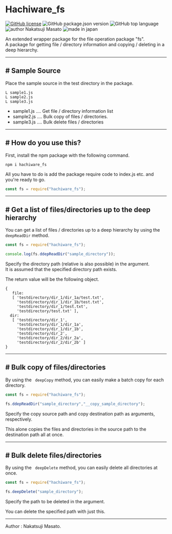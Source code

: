 # Hachiware_fs

<a href="https://github.com/masatonakatsuji2021/hachiware_fs/blob/master/LICENSE"><img alt="GitHub license" src="https://img.shields.io/github/license/masatonakatsuji2021/hachiware_fs"></a>
<img alt="GitHub package.json version" src="https://img.shields.io/github/package-json/v/masatonakatsuji2021/hachiware_fs">
<img alt="GitHub top language" src="https://img.shields.io/github/languages/top/masatonakatsuji2021/hachiware_fs">
<img src="https://img.shields.io/badge/author-Nakatsuji%20Masato-brightgreen" alt="author Nakatsuji Masato">
<img src="https://img.shields.io/badge/made%20in-Japan-brightgreen" alt="made in japan">

An extended wrapper package for the file operation package "fs".  
A package for getting file / directory information and copying / deleting in a deep hierarchy.

---

## # Sample Source

Place the sample source in the test directory in the package.

```
L sample1.js
L sample2.js
L sample3.js
```

- sample1.js .... Get file / directory information list
- sample2.js .... Bulk copy of files / directories.
- sample3.js .... Bulk delete files / directories

---

## # How do you use this?

First, install the npm package with the following command.

```
npm i hachiware_fs
```
All you have to do is add the package require code to index.js etc. and you're ready to go.  

```javascript
const fs = require("hachiware_fs");
```

---

## # Get a list of files/directories up to the deep hierarchy

You can get a list of files / directories up to a deep hierarchy by using the `` deepReadDir`` method.

```javascript
const fs = require("hachiware_fs");

console.log(fs.ddepReadDir("sample_directory"));
```

Specify the directory path (relative is also possible) in the argument.  
It is assumed that the specified directory path exists.

The return value will be the following object.

```
{
   file:
   [ 'testdirectory/dir_1/dir_1a/test.txt',
     'testdirectory/dir_1/dir_1b/test.txt',
     'testdirectory/dir_1/test.txt',
     'testdirectory/test.txt' ],
  dir:
   [ 'testdirectory/dir_1',
     'testdirectory/dir_1/dir_1a',
     'testdirectory/dir_1/dir_1b',
     'testdirectory/dir_2',
     'testdirectory/dir_2/dir_2a',
     'testdirectory/dir_2/dir_2b' ] 
}
```

---

## # Bulk copy of files/directories

By using the `` deepCopy`` method, you can easily make a batch copy for each directory.

```javascript
const fs = require("hachiware_fs");

fs.ddepReadDir("sample_directory","__copy_sample_directory");
```

Specify the copy source path and copy destination path as arguments, respectively.

This alone copies the files and directories in the source path to the destination path all at once.

---

## # Bulk delete files/directories

By using the `` deepDelete`` method, you can easily delete all directories at once.

```javascript
const fs = require("hachiware_fs");

fs.deepDelete("sample_directory");
```

Specify the path to be deleted in the argument.

You can delete the specified path with just this.

---

Author : Nakatsuji Masato.
